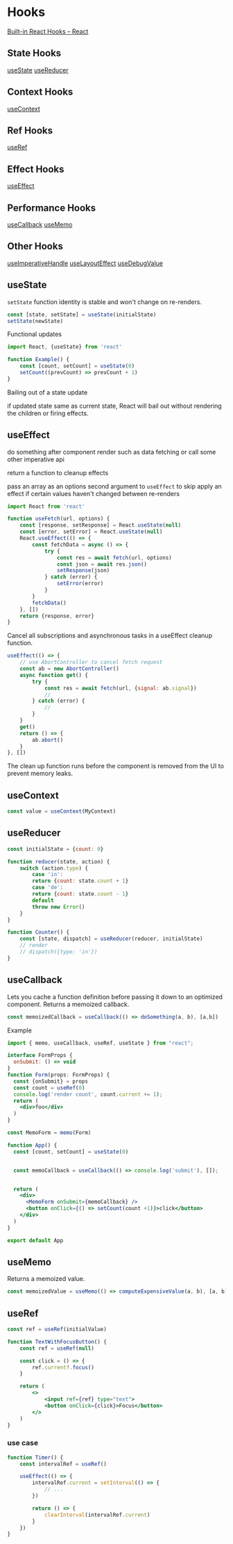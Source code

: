 # Hooks

[Built-in React Hooks – React](https://react.dev/reference/react)

## State Hooks
[useState](#useState)
[useReducer](#useReducer)
## Context Hooks
[useContext](#useContext)
## Ref Hooks
[useRef](#useRef)
## Effect Hooks
[useEffect](#useEffect)
## Performance Hooks
[useCallback](#useCallback)
[useMemo](#useMemo)
## Other Hooks
[useImperativeHandle](#useImperativeHandle)
[useLayoutEffect](#useLayoutEffect)
[useDebugValue](#useDebugValue)

## useState

`setState` function identity is stable and won't change on re-renders.

```js
const [state, setState] = useState(initialState)
setState(newState)
```

Functional updates

```js
import React, {useState} from 'react'

function Example() {
    const [count, setCount] = useState(0)
    setCount((prevCount) => prevCount + 1)
}
```

Bailing out of a state update

if updated state same as current state, React will bail out without rendering the children or firing effects.

## useEffect

do something after component render
such as data fetching or call some other imperative api

return a function to cleanup effects

pass an array as an options second argument to `useEffect` to skip apply an effect if certain values haven't changed between re-renders

```js
import React from 'react'

function useFetch(url, options) {
    const [response, setResponse] = React.useState(null)
    const [error, setError] = React.useState(null)
    React.useEffect(() => {
        const fetchData = async () => {
            try {
                const res = await fetch(url, options)
                const json = await res.json()
                setResponse(json)
            } catch (error) {
                setError(error)
            }
        }
        fetchData()
    }, [])
    return {response, error}
}
```

Cancel all subscriptions and asynchronous tasks in a useEffect cleanup function.

```js
useEffect(() => {
    // use AbortController to cancel fetch request
    const ab = new AbortController()
    async function get() {
        try {
            const res = await fetch(url, {signal: ab.signal})
            //
        } catch (error) {
            //
        }
    }
    get()
    return () => {
        ab.abort()
    }
}, [])
```

The clean up function runs before the component is removed from the UI to prevent memory leaks.

## useContext

```js
const value = useContext(MyContext)
```

## useReducer

```js
const initialState = {count: 0}

function reducer(state, action) {
    switch (action.type) {
        case 'in':
        return {count: state.count + 1}
        case 'de':
        return {count: state.count - 1}
        default
        throw new Error()
    }
}

function Counter() {
    const [state, dispatch] = useReducer(reducer, initialState)
    // render
    // dispatch({type: 'in'})
}
```

## useCallback
Lets you cache a function definition before passing it down to an optimized component.
Returns a memoized callback.
```js
const memoizedCallback = useCallback(() => doSomething(a, b), [a,b])
```

Example
```jsx
import { memo, useCallback, useRef, useState } from "react";

interface FormProps {
  onSubmit: () => void
}
function Form(props: FormProps) {
  const {onSubmit} = props
  const count = useRef(0)
  console.log('render count', count.current += 1);
  return (
    <div>foo</div>
  )
}

const MemoForm = memo(Form)

function App() {
  const [count, setCount] = useState(0)


  const memoCallback = useCallback(() => console.log('submit'), []);


  return (
    <div>
      <MemoForm onSubmit={memoCallback} />
      <button onClick={() => setCount(count +1)}>click</button>
    </div>
  )
}

export default App
```

## useMemo
Returns a memoized value.
```js
const memoizedValue = useMemo(() => computeExpensiveValue(a, b), [a, b])
```

## useRef
```js
const ref = useRef(initialValue)
```

```jsx
function TextWithFocusButton() {
    const ref = useRef(null)

    const click = () => {
        ref.current?.focus()
    }

    return (
        <>
            <input ref={ref} type="text">
            <button onClick={click}>Focus</button>
        </>
    )
}
```

### use case
```js
function Timer() {
    const intervalRef = useRef()

    useEffect(() => {
        intervalRef.current = setInterval(() => {
            // ...
        })

        return () => {
            clearInterval(intervalRef.current)
        }
    })
}

```